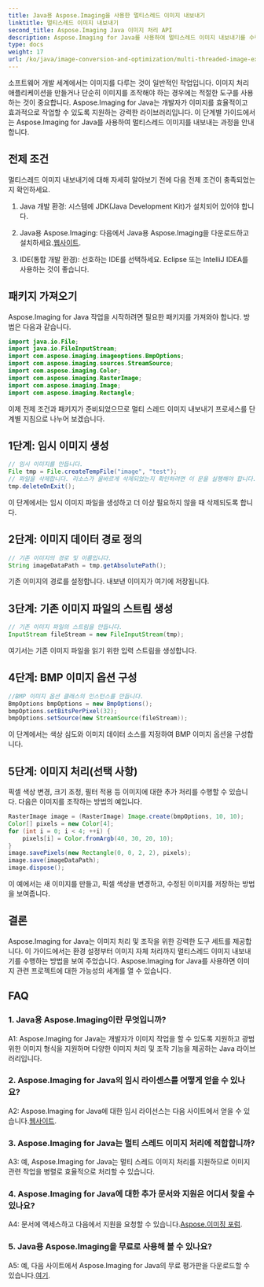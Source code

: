 ```yaml
---
title: Java용 Aspose.Imaging을 사용한 멀티스레드 이미지 내보내기
linktitle: 멀티스레드 이미지 내보내기
second_title: Aspose.Imaging Java 이미지 처리 API
description: Aspose.Imaging for Java를 사용하여 멀티스레드 이미지 내보내기를 수행하는 방법을 알아보세요. 이 단계별 가이드를 통해 이미지 처리 및 조작을 마스터하세요.
type: docs
weight: 17
url: /ko/java/image-conversion-and-optimization/multi-threaded-image-export/
---
```

소프트웨어 개발 세계에서는 이미지를 다루는 것이 일반적인 작업입니다. 이미지 처리 애플리케이션을 만들거나 단순히 이미지를 조작해야 하는 경우에는 적절한 도구를 사용하는 것이 중요합니다. Aspose.Imaging for Java는 개발자가 이미지를 효율적이고 효과적으로 작업할 수 있도록 지원하는 강력한 라이브러리입니다. 이 단계별 가이드에서는 Aspose.Imaging for Java를 사용하여 멀티스레드 이미지를 내보내는 과정을 안내합니다.

## 전제 조건

멀티스레드 이미지 내보내기에 대해 자세히 알아보기 전에 다음 전제 조건이 충족되었는지 확인하세요.

1. Java 개발 환경: 시스템에 JDK(Java Development Kit)가 설치되어 있어야 합니다.

2.  Java용 Aspose.Imaging: 다음에서 Java용 Aspose.Imaging을 다운로드하고 설치하세요.[웹사이트](https://releases.aspose.com/imaging/java/).

3. IDE(통합 개발 환경): 선호하는 IDE를 선택하세요. Eclipse 또는 IntelliJ IDEA를 사용하는 것이 좋습니다.

## 패키지 가져오기

Aspose.Imaging for Java 작업을 시작하려면 필요한 패키지를 가져와야 합니다. 방법은 다음과 같습니다.

```java
import java.io.File;
import java.io.FileInputStream;
import com.aspose.imaging.imageoptions.BmpOptions;
import com.aspose.imaging.sources.StreamSource;
import com.aspose.imaging.Color;
import com.aspose.imaging.RasterImage;
import com.aspose.imaging.Image;
import com.aspose.imaging.Rectangle;
```

이제 전제 조건과 패키지가 준비되었으므로 멀티 스레드 이미지 내보내기 프로세스를 단계별 지침으로 나누어 보겠습니다.

## 1단계: 임시 이미지 생성

```java
// 임시 이미지를 만듭니다.
File tmp = File.createTempFile("image", "test");
// 파일을 삭제합니다. 리소스가 올바르게 삭제되었는지 확인하려면 이 문을 실행해야 합니다.
tmp.deleteOnExit();
```

이 단계에서는 임시 이미지 파일을 생성하고 더 이상 필요하지 않을 때 삭제되도록 합니다.

## 2단계: 이미지 데이터 경로 정의

```java
// 기존 이미지의 경로 및 이름입니다.
String imageDataPath = tmp.getAbsolutePath();
```

기존 이미지의 경로를 설정합니다. 내보낸 이미지가 여기에 저장됩니다.

## 3단계: 기존 이미지 파일의 스트림 생성

```java
// 기존 이미지 파일의 스트림을 만듭니다.
InputStream fileStream = new FileInputStream(tmp);
```

여기서는 기존 이미지 파일을 읽기 위한 입력 스트림을 생성합니다.

## 4단계: BMP 이미지 옵션 구성

```java
//BMP 이미지 옵션 클래스의 인스턴스를 만듭니다.
BmpOptions bmpOptions = new BmpOptions();
bmpOptions.setBitsPerPixel(32);
bmpOptions.setSource(new StreamSource(fileStream));
```

이 단계에서는 색상 심도와 이미지 데이터 소스를 지정하여 BMP 이미지 옵션을 구성합니다.

## 5단계: 이미지 처리(선택 사항)

픽셀 색상 변경, 크기 조정, 필터 적용 등 이미지에 대한 추가 처리를 수행할 수 있습니다. 다음은 이미지를 조작하는 방법의 예입니다.

```java
RasterImage image = (RasterImage) Image.create(bmpOptions, 10, 10);
Color[] pixels = new Color[4];
for (int i = 0; i < 4; ++i) {
    pixels[i] = Color.fromArgb(40, 30, 20, 10);
}
image.savePixels(new Rectangle(0, 0, 2, 2), pixels);
image.save(imageDataPath);
image.dispose();
```

이 예에서는 새 이미지를 만들고, 픽셀 색상을 변경하고, 수정된 이미지를 저장하는 방법을 보여줍니다.

## 결론

Aspose.Imaging for Java는 이미지 처리 및 조작을 위한 강력한 도구 세트를 제공합니다. 이 가이드에서는 환경 설정부터 이미지 자체 처리까지 멀티스레드 이미지 내보내기를 수행하는 방법을 보여 주었습니다. Aspose.Imaging for Java를 사용하면 이미지 관련 프로젝트에 대한 가능성의 세계를 열 수 있습니다.

## FAQ

### 1. Java용 Aspose.Imaging이란 무엇입니까?

A1: Aspose.Imaging for Java는 개발자가 이미지 작업을 할 수 있도록 지원하고 광범위한 이미지 형식을 지원하며 다양한 이미지 처리 및 조작 기능을 제공하는 Java 라이브러리입니다.

### 2. Aspose.Imaging for Java의 임시 라이센스를 어떻게 얻을 수 있나요?

 A2: Aspose.Imaging for Java에 대한 임시 라이선스는 다음 사이트에서 얻을 수 있습니다.[웹사이트](https://purchase.aspose.com/temporary-license/).

### 3. Aspose.Imaging for Java는 멀티 스레드 이미지 처리에 적합합니까?

A3: 예, Aspose.Imaging for Java는 멀티 스레드 이미지 처리를 지원하므로 이미지 관련 작업을 병렬로 효율적으로 처리할 수 있습니다.

### 4. Aspose.Imaging for Java에 대한 추가 문서와 지원은 어디서 찾을 수 있나요?

 A4: 문서에 액세스하고 다음에서 지원을 요청할 수 있습니다.[Aspose.이미징 포럼](https://forum.aspose.com/).

### 5. Java용 Aspose.Imaging을 무료로 사용해 볼 수 있나요?

 A5: 예, 다음 사이트에서 Aspose.Imaging for Java의 무료 평가판을 다운로드할 수 있습니다.[여기](https://releases.aspose.com/).